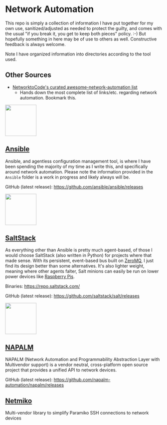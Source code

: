 # Network Automation

This repo is simply a collection of information I have put together for my own use, sanitized/adjusted as needed to protect the guilty, and comes with the usual "if you break it, you get to keep both pieces" policy. :-)  But hopefully something in here may be of use to others as well.  Constructive feedback is always welcome.

Note I have organized information into directories according to the tool used.


## Other Sources

* [NetworktoCode's curated awesome-network-automation list](https://github.com/networktocode/awesome-network-automation)
  * Hands down the most complete list of links/etc. regarding network automation.  Bookmark this.

<img src="https://www.ansible.com/hubfs/2016_Images/Assets/Ansible-Mark-Large-RGB-Mango.png?hsLang=en-us" height=100>


## [Ansible](https://www.ansible.com)

Ansible, and agentless configuration management tool, is where I have been spending the majority of my time as I write this, and specifically around network automation.  Please note the information provided in the `Ansible` folder is a work in progress and likely always will be.

GitHub (latest release):  https://github.com/ansible/ansible/releases


<img src="https://upload.wikimedia.org/wikipedia/commons/7/76/Saltstack_logo.png" height=100>

## [SaltStack](https://www.saltstack.com/)

As everything other than Ansible is pretty much agent-based, of those I would choose SaltStack (also written in Python) for projects where that made sense.  With its persistent, event-based bus built on [ZeroMQ](http://zeromq.org/), I just find its design better than some alternatives.  It's also lighter weight, meaning where other agents falter, Salt minions can easily be run on lower power devices like [Raspberry Pis](https://www.raspberrypi.org/).

Binaries:  https://repo.saltstack.com/

GitHub (latest release):  https://github.com/saltstack/salt/releases


<img src="https://raw.githubusercontent.com/napalm-automation/napalm/develop/static/logo.png" height=100>

## [NAPALM](https://napalm-automation.net/)

NAPALM (Network Automation and Programmability Abstraction Layer with Multivendor support) is a vendor neutral, cross-platform open source project that provides a unified API to network devices.

GitHub (latest release):  https://github.com/napalm-automation/napalm/releases

## [Netmiko](https://github.com/ktbyers/netmiko)

Multi-vendor library to simplify Paramiko SSH connections to network devices
